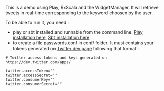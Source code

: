 This is a demo using Play, RxScala and the WidgetManager.
It will retrieve tweets in real-time corresponding to the keyword choosen by the user.

To be able to run it, you need :

- play or sbt installed and runnable from the command line. [Play installation here](http://www.playframework.com/documentation/2.0/Installing), [Sbt installation here](http://www.scala-sbt.org/0.13.2/docs/Getting-Started/Setup.html)
- to create a file passwords.conf in conf/ folder. It must contains your tokens generated on [Twitter dev page](https://dev.twitter.com/apps) following that format :

```
# Twitter access tokens and keys generated on https://dev.twitter.com/apps/

twitter.accessToken=""
twitter.accessSecret=""
twitter.consumerKey=""
twitter.consumerSecret=""
```